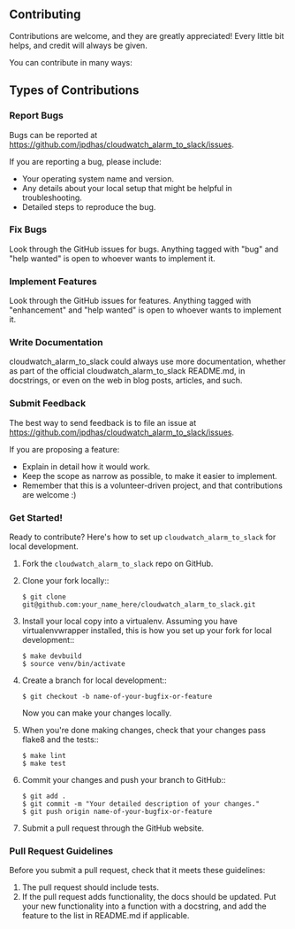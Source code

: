 ## Contributing


Contributions are welcome, and they are greatly appreciated! Every little bit helps, and credit will always be given.

You can contribute in many ways:

## Types of Contributions


### Report Bugs


Bugs can be reported at https://github.com/jpdhas/cloudwatch_alarm_to_slack/issues.

If you are reporting a bug, please include:

* Your operating system name and version.
* Any details about your local setup that might be helpful in troubleshooting.
* Detailed steps to reproduce the bug.


### Fix Bugs


Look through the GitHub issues for bugs. Anything tagged with "bug" and "help wanted" is open to whoever wants to implement it.


### Implement Features


Look through the GitHub issues for features. Anything tagged with "enhancement" and "help wanted" is open to whoever wants to implement it.


### Write Documentation


cloudwatch_alarm_to_slack could always use more documentation, whether as part of the official cloudwatch_alarm_to_slack README.md, in docstrings, or even on the web in blog posts, articles, and such.

### Submit Feedback


The best way to send feedback is to file an issue at https://github.com/jpdhas/cloudwatch_alarm_to_slack/issues.

If you are proposing a feature:

* Explain in detail how it would work.
* Keep the scope as narrow as possible, to make it easier to implement.
* Remember that this is a volunteer-driven project, and that contributions are welcome :)

### Get Started!


Ready to contribute? Here's how to set up `cloudwatch_alarm_to_slack` for local development.

1. Fork the `cloudwatch_alarm_to_slack` repo on GitHub.
2. Clone your fork locally::

    ```
    $ git clone git@github.com:your_name_here/cloudwatch_alarm_to_slack.git
    ```

3. Install your local copy into a virtualenv. Assuming you have virtualenvwrapper installed, this is how you set up your fork for local development::

    ```
    $ make devbuild
    $ source venv/bin/activate
    ```

4. Create a branch for local development::

    ```
    $ git checkout -b name-of-your-bugfix-or-feature
    ```

   Now you can make your changes locally.

5. When you're done making changes, check that your changes pass flake8 and the tests::

    ```
    $ make lint
    $ make test
    ```


6. Commit your changes and push your branch to GitHub::

    ```
    $ git add .
    $ git commit -m "Your detailed description of your changes."
    $ git push origin name-of-your-bugfix-or-feature
    ```

7. Submit a pull request through the GitHub website.

### Pull Request Guidelines


Before you submit a pull request, check that it meets these guidelines:

1. The pull request should include tests.
2. If the pull request adds functionality, the docs should be updated. Put your new functionality into a function with a docstring, and add the feature to the list in README.md if applicable.
